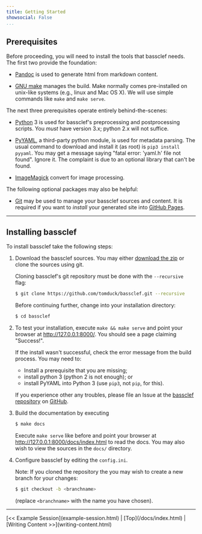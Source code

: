 ```yaml
---
title: Getting Started
showsocial: False 
...
```



Prerequisites
-------------

Before proceeding, you will need to install the tools that bassclef needs.  The first two provide the foundation:

  * [Pandoc] is used to generate html from markdown content.

  * [GNU make] manages the build.  Make normally comes pre-installed
    on unix-like systems (e.g., linux and Mac OS X).  We will use
    simple commands like `make` and `make serve`.

The next three prerequisites operate entirely behind-the-scenes:

  * [Python] 3 is used for bassclef's preprocessing and
    postprocessing scripts.  You *must* have version 3.x; python 2.x
    will not suffice.

  * [PyYAML], a third-party python module, is used for metadata
    parsing.  The usual command to download and install it (as root)
    is `pip3 install pyyaml`.  You may get a message saying "fatal
    error: 'yaml.h' file not found".  Ignore it.  The complaint is
    due to an optional library that can't be found.

  * [ImageMagick] convert for image processing.

The following optional packages may also be helpful:

  * [Git] may be used to manage your bassclef sources and content. 
    It is required if you want to *install* your generated site into
    [GitHub Pages].

[Pandoc]: http://pandoc.org/README.html
[GNU make]: https://www.gnu.org/software/make/
[Python]: http://python.org/
[PyYAML]: http://pyyaml.org/
[ImageMagick]: http://imagemagick.org/script/index.php
[Git]: https://git-scm.com/
[GitHub Pages]: https://pages.github.com/


*   *   *   *   *   *   *   *   *   *   *   *   *   *   *   *   *   *


Installing bassclef
-------------------

To install bassclef take the following steps:

 1) Download the bassclef sources.  You may either 
    [download the zip] or clone the sources using git.

    Cloning bassclef's git repository must be done with the
    `--recursive` flag:
    
    ~~~ .bash
    $ git clone https://github.com/tomduck/bassclef.git --recursive
    ~~~

    Before continuing further, change into your installation
    directory:

    ~~~ .bash
    $ cd bassclef


 2) To test your installation, execute `make && make serve` and
    point your browser at <http://127.0.0.1:8000/>.  You should
    see a page claiming "Success!".

    If the install wasn't successful, check the error message from
    the build process.  You may need to:

      * Install a prerequisite that you are missing;
      * install python 3 (python 2 is not enough); or
      * install PyYAML into Python 3 (use `pip3`, not `pip`, for
        this).

    If you experience other any troubles, please file an Issue at the
    [bassclef repository] on [GitHub].


 3) Build the documentation by executing

    ~~~ .bash
    $ make docs
    ~~~

    Execute `make serve` like before and point your browser at
    <http://127.0.0.1:8000/docs/index.html> to read the
    docs.  You may also wish to view the sources in the `docs/`
    directory.


 4) Configure bassclef by editing the `config.ini`.

    Note: If you cloned the repository the you may wish to
    create a new branch for your changes:

    ~~~ .bash
    $ git checkout -b <branchname>
    ~~~

    (replace `<branchname>` with the name you have chosen).

[download the zip]: https://github.com/tomduck/bassclef/archive/master.zip
[bassclef repository]: http://github.com/tomduck/bassclef
[GitHub]: https://github.com/


*   *   *   *   *   *   *   *   *   *   *   *   *   *   *   *   *   *


<nav>
[<< Example Session](example-session.html) |
[Top](/docs/index.html) |
[Writing Content >>](writing-content.html)
</nav>
